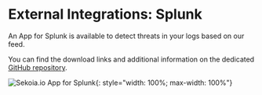 # External Integrations: Splunk

An App for Splunk is available to detect threats in your logs based on our feed.

You can find the download links and additional information on the dedicated [GitHub repository](https://github.com/SEKOIA-IO/Sekoia.io-for-Splunk).

![Sekoia.io App for Splunk](/assets/intelligence_center/splunk.png){: style="width: 100%; max-width: 100%"}
